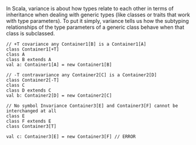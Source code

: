 In Scala, variance is about how types relate to each other in terms of inheritance when dealing with generic types (like classes or traits that work with type parameters). To put it simply, variance tells us how the subtyping relationships of the type parameters of a generic class behave when that class is subclassed.
```
// +T covariance any Container1[B] is a Container1[A]
class Container1[+T]
class A
class B extends A
val a: Container1[A] = new Container1[B]

// -T contravariance any Container2[C] is a Container2[D]
class Container2[-T]
class C
class D extends C
val b: Container2[D] = new Container2[C]

// No symbol Invariance Container3[E] and Container3[F] cannot be interchanged at all
class E
class F extends E
class Container3[T]

val c: Container3[E] = new Container3[F] // ERROR
```
